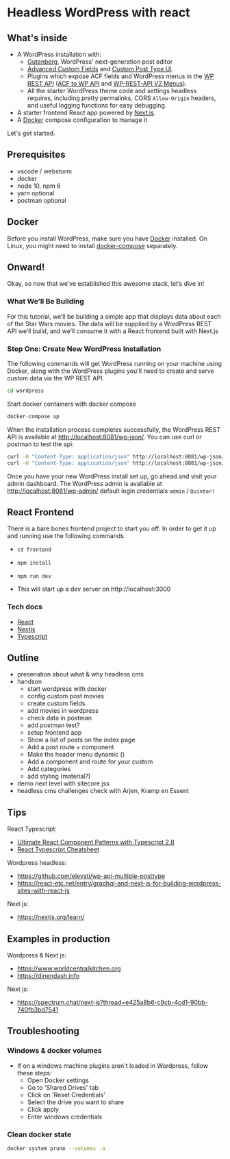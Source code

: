 # Headless WordPress with react

## What's inside

- A WordPress installation with:
  - [Gutenberg](https://wordpress.org/gutenberg/), WordPress' next-generation post editor
  - [Advanced Custom Fields](https://www.advancedcustomfields.com/) and [Custom Post Type UI](https://wordpress.org/plugins/custom-post-type-ui/).
  - Plugins which expose ACF fields and WordPress menus in the [WP REST API](https://developer.wordpress.org/rest-api/) ([ACF to WP API](https://wordpress.org/plugins/acf-to-wp-api/) and [WP-REST-API V2 Menus](https://wordpress.org/plugins/wp-rest-api-v2-menus/)).
  - All the starter WordPress theme code and settings headless requires, including pretty permalinks, CORS `Allow-Origin` headers, and useful logging functions for easy debugging.
- A starter frontend React app powered by [Next.js](https://nextjs.org/).
- A [Docker](https://www.docker.com/) compose configuration to manage it

Let's get started.

## Prerequisites

- vscode / webstorm
- docker
- node 10, npm 6
- yarn optional
- postman optional

## Docker

Before you install WordPress, make sure you have [Docker](https://www.docker.com) installed. On Linux, you might need to install [docker-compose](https://docs.docker.com/compose/install/#install-compose) separately.

## Onward!

Okay, so now that we’ve established this awesome stack, let’s dive in!

### What We’ll Be Building

For this tutorial, we’ll be building a simple app that displays data about each of the Star Wars movies. The data will be supplied by a WordPress REST API we’ll build, and we’ll consume it with a React frontend built with Next.js

### Step One: Create New WordPress Installation

The following commands will get WordPress running on your machine using Docker, along with the WordPress plugins you'll need to create and serve custom data via the WP REST API.

```sh
cd wordpress
```

Start docker containers with docker compose

```sh
docker-compose up
```

When the installation process completes successfully, the WordPress REST API is available at <http://localhost:8081/wp-json/>. You can use curl or postman to test the api:

```sh
curl -H "Content-Type: application/json" http://localhost:8081/wp-json/wp/v2/movies/21?_embed
curl -H "Content-Type: application/json" http://localhost:8081/wp-json/menus/v1/menus/header-menu
```

Once you have your new WordPress install set up, go ahead and visit your admin dashboard. The WordPress admin is available at <http://localhost:8081/wp-admin/> default login credentials `admin` / `Quintor!`

## React Frontend

There is a bare bones frontend project to start you off. In order to get it up and running use the following commands.

- `cd frontend`
- `npm install`
- `npm run dev`

- This will start up a dev server on http://localhost:3000

### Tech docs

- [React](https://reactjs.org)
- [Nextjs](https://nextjs.org)
- [Typescript](https://www.typescriptlang.org/)

## Outline

- presenation about what & why headless cms
- handson
  - start wordpress with docker
  - config custom post movies
  - create custom fields
  - add movies in wordpress
  - check data in postman
  - add postman test?
  - setup frontend app
  - Show a list of posts on the index page
  - Add a post route + component
  - Make the header menu dynamic ()
  - Add a component and route for your custom
  - Add categories
  - add styling (material?)
- demo next level with sitecore jss
- headless cms challenges check with Arjen, Kramp en Essent

## Tips

React Typescript:

- [Ultimate React Component Patterns with Typescript 2.8](https://levelup.gitconnected.com/ultimate-react-component-patterns-with-typescript-2-8-82990c516935)
- [React Typescript Cheatsheet](https://github.com/sw-yx/react-typescript-cheatsheet)

Wordpress headless:

- <https://github.com/elevati/wp-api-multiple-posttype>
- <https://react-etc.net/entry/graphql-and-next-js-for-building-wordpress-sites-with-react-js>

Next js:

- <https://nextjs.org/learn/>

## Examples in production

Wordpress & Next js:

- <https://www.worldcentralkitchen.org>
- <https://dinendash.info>

Next js:

- <https://spectrum.chat/next-js?thread=e425a8b6-c9cb-4cd1-90bb-740fb3bd7541>

## Troubleshooting

### Windows & docker volumes

- If on a windows machine plugins aren't loaded in Wordpress, follow these steps:
  - Open Docker settings
  - Go to 'Shared Drives' tab
  - Click on 'Reset Credentials'
  - Select the drive you want to share
  - Click apply
  - Enter windows credentials

### Clean docker state

```sh
docker system prune --volumes -a
```
